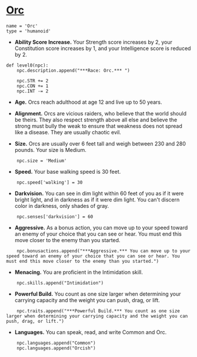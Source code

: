 # [Orc](../Creatures/Orcs.md)

```
name = 'Orc'
type = 'humanoid'
```

* **Ability Score Increase.** Your Strength score increases by 2, your Constitution score increases by 1, and your Intelligence score is reduced by 2.

```
def level0(npc):
    npc.description.append("***Race: Orc.*** ")

    npc.STR += 2
    npc.CON += 1
    npc.INT -= 2
```

* **Age.** Orcs reach adulthood at age 12 and live up to 50 years.

* **Alignment.** Orcs are vicious raiders, who believe that the world should be theirs. They also respect strength above all else and believe the strong must bully the weak to ensure that weakness does not spread like a disease. They are usually chaotic evil.

* **Size.** Orcs are usually over 6 feet tall and weigh between 230 and 280 pounds. Your size is Medium.

```
    npc.size = 'Medium'
```

* **Speed.** Your base walking speed is 30 feet.

```
    npc.speed['walking'] = 30
```

* **Darkvision.** You can see in dim light within 60 feet of you as if it were bright light, and in darkness as if it were dim light. You can't discern color in darkness, only shades of gray.

```
    npc.senses['darkvision'] = 60
```

* **Aggressive.** As a bonus action, you can move up to your speed toward an enemy of your choice that you can see or hear. You must end this move closer to the enemy than you started.

```
    npc.bonusactions.append("***Aggressive.*** You can move up to your speed toward an enemy of your choice that you can see or hear. You must end this move closer to the enemy than you started.")
```

* **Menacing.** You are proficient in the Intimidation skill.

```
    npc.skills.append("Intimidation")
```

* **Powerful Build.** You count as one size larger when determining your carrying capacity and the weight you can push, drag, or lift.

```
    npc.traits.append("***Powerful Build.*** You count as one size larger when determining your carrying capacity and the weight you can push, drag, or lift.")
```

* **Languages.** You can speak, read, and write Common and Orc.

```
    npc.languages.append("Common")
    npc.languages.append("Orcish")
```

